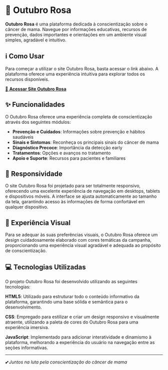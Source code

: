 # 🌸 Outubro Rosa

**Outubro Rosa** é uma plataforma dedicada à conscientização sobre o câncer de mama. Navegue por informações educativas, recursos de prevenção, dados importantes e orientações em um ambiente visual simples, agradável e intuitivo.

## ℹ️ Como Usar

Para começar a utilizar o site Outubro Rosa, basta acessar o link abaixo. A plataforma oferece uma experiência intuitiva para explorar todos os recursos disponíveis.

[🔗 **Acessar Site Outubro Rosa**](src/index.html)

## ✨ Funcionalidades

O Outubro Rosa oferece uma experiência completa de conscientização através dos seguintes módulos:

- **Prevenção e Cuidados**: Informações sobre prevenção e hábitos saudáveis
- **Sinais e Sintomas**: Reconheça os principais sinais do câncer de mama
- **Diagnóstico Precoce**: Importância da detecção early
- **Tratamentos**: Opções e avanços no tratamento
- **Apoio e Suporte**: Recursos para pacientes e familiares

## 📱 Responsividade

O site Outubro Rosa foi projetado para ser totalmente responsivo, oferecendo uma excelente experiência de navegação em desktops, tablets e dispositivos móveis. A interface se ajusta automaticamente ao tamanho da tela, garantindo acesso às informações de forma confortável em qualquer dispositivo.

## 🎨 Experiência Visual

Para se adequar às suas preferências visuais, o Outubro Rosa oferece um design cuidadosamente elaborado com cores temáticas da campanha, proporcionando uma experiência visual agradável e adequada ao propósito de conscientização.

## 💻 Tecnologias Utilizadas

O projeto Outubro Rosa foi desenvolvido utilizando as seguintes tecnologias:

**HTML5**: Utilizado para estruturar todo o conteúdo informativo da plataforma, garantindo uma base sólida e semântica para o desenvolvimento.

**CSS**: Empregado para estilizar e criar um design responsivo e visualmente atraente, utilizando a paleta de cores do Outubro Rosa para uma experiência imersiva.

**JavaScript**: Implementado para adicionar interatividade e dinamismo à plataforma, melhorando a experiência do usuário na navegação entre as seções informativas.

---

*💕 Juntos na luta pela conscientização do câncer de mama*


